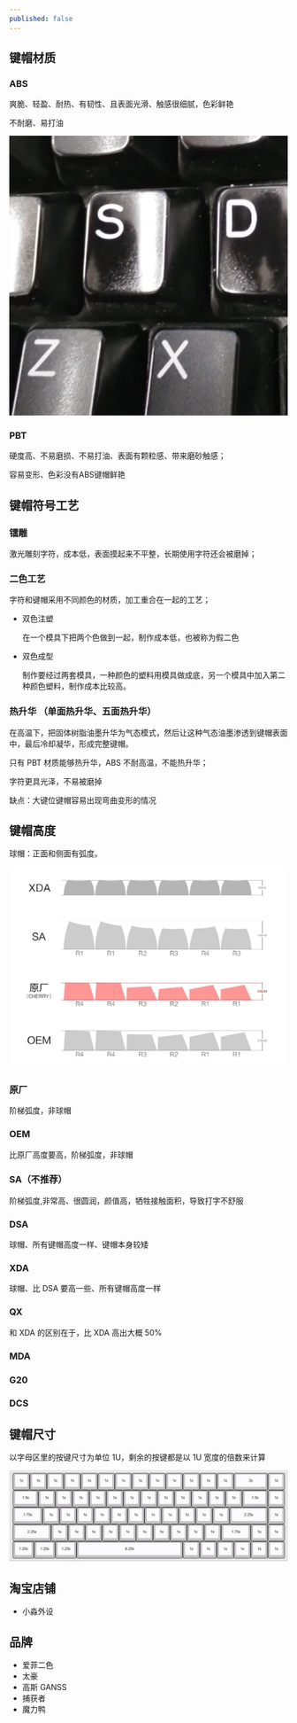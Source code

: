 ```yaml
---
published: false
---
```

## 键帽材质
### ABS
 爽脆、轻盈、耐热、有韧性、且表面光滑、触感很细腻，色彩鲜艳

 不耐磨、易打油

 ![打油](https://raw.githubusercontent.com/ooftf/Material/master/img/blog/1633853435(1).png)

### PBT
硬度高、不易磨损、不易打油、表面有颗粒感、带来磨砂触感；

容易变形、色彩没有ABS键帽鲜艳
## 键帽符号工艺
### 镭雕

激光雕刻字符，成本低，表面摸起来不平整，长期使用字符还会被磨掉；

### 二色工艺
字符和键帽采用不同颜色的材质，加工重合在一起的工艺；


* 双色注塑
  
  在一个模具下把两个色做到一起，制作成本低，也被称为假二色

* 双色成型

  制作要经过两套模具，一种颜色的塑料用模具做成底，另一个模具中加入第二种颜色塑料，制作成本比较高。


### 热升华 （单面热升华、五面热升华）

在高温下，把固体树脂油墨升华为气态模式，然后让这种气态油墨渗透到键帽表面中，最后冷却凝华，形成完整键帽。

只有 PBT 材质能够热升华，ABS 不耐高温，不能热升华；

字符更具光泽，不易被磨掉

缺点：大键位键帽容易出现弯曲变形的情况


## 键帽高度

球帽：正面和侧面有弧度。

![](https://raw.githubusercontent.com/ooftf/Material/master/img/blog/1633858441(1).png)

### 原厂

阶梯弧度，非球帽

### OEM

比原厂高度要高，阶梯弧度，非球帽

### SA（不推荐）

阶梯弧度,非常高、很圆润，颜值高，牺牲接触面积，导致打字不舒服

### DSA

球帽、所有键帽高度一样、键帽本身较矮

### XDA

球帽、比 DSA 要高一些、所有键帽高度一样

### QX 

和 XDA 的区别在于，比 XDA 高出大概 50% 

### MDA 

### G20
### DCS


## 键帽尺寸

以字母区里的按键尺寸为单位 1U，剩余的按键都是以 1U 宽度的倍数来计算

![](https://raw.githubusercontent.com/ooftf/Material/master/img/blog/1633855200(1).png)


## 淘宝店铺

* 小淼外设

## 品牌
* 爱菲二色
* 太豪
* 高斯 GANSS
* 捕获者
* 魔力鸭